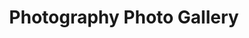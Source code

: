 ---
layout: photo_set
title: Photography Photo Gallery
permalink: /assets/images/photography_photo_gallery/
description: "An example photo gallery."

photos:
    set: photography
    size: 8
---